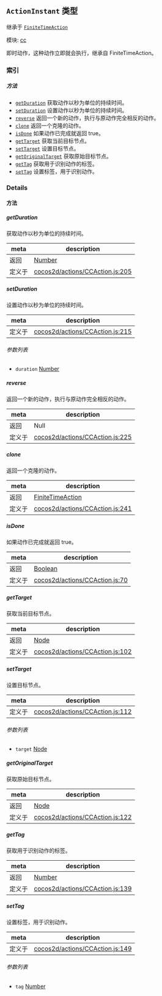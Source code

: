 ## `ActionInstant` 类型

继承于 [`FiniteTimeAction`](FiniteTimeAction.md)


模块: [cc](../modules/cc.md)


即时动作，这种动作立即就会执行，继承自 FiniteTimeAction。


### 索引



##### 方法

  - [`getDuration`](#getduration) 获取动作以秒为单位的持续时间。
  - [`setDuration`](#setduration) 设置动作以秒为单位的持续时间。
  - [`reverse`](#reverse) 返回一个新的动作，执行与原动作完全相反的动作。
  - [`clone`](#clone) 返回一个克隆的动作。
  - [`isDone`](#isdone) 如果动作已完成就返回 true。
  - [`getTarget`](#gettarget) 获取当前目标节点。
  - [`setTarget`](#settarget) 设置目标节点。
  - [`getOriginalTarget`](#getoriginaltarget) 获取原始目标节点。
  - [`getTag`](#gettag) 获取用于识别动作的标签。
  - [`setTag`](#settag) 设置标签，用于识别动作。



### Details




<!-- Method Block -->
#### 方法


##### getDuration

获取动作以秒为单位的持续时间。

| meta | description |
|------|-------------|
| 返回 | <a href="https://developer.mozilla.org/en/JavaScript/Reference/Global_Objects/Number" class="crosslink external" target="_blank">Number</a> 
| 定义于 | [cocos2d/actions/CCAction.js:205](https://github.com/cocos-creator/engine/blob/4f734a806d1fd7c4073fb064fddc961384fe67af/cocos2d/actions/CCAction.js#L205) |



##### setDuration

设置动作以秒为单位的持续时间。

| meta | description |
|------|-------------|
| 定义于 | [cocos2d/actions/CCAction.js:215](https://github.com/cocos-creator/engine/blob/4f734a806d1fd7c4073fb064fddc961384fe67af/cocos2d/actions/CCAction.js#L215) |

###### 参数列表
- `duration` <a href="https://developer.mozilla.org/en/JavaScript/Reference/Global_Objects/Number" class="crosslink external" target="_blank">Number</a> 


##### reverse

返回一个新的动作，执行与原动作完全相反的动作。

| meta | description |
|------|-------------|
| 返回 | Null 
| 定义于 | [cocos2d/actions/CCAction.js:225](https://github.com/cocos-creator/engine/blob/4f734a806d1fd7c4073fb064fddc961384fe67af/cocos2d/actions/CCAction.js#L225) |



##### clone

返回一个克隆的动作。

| meta | description |
|------|-------------|
| 返回 | <a href="../classes/FiniteTimeAction.html" class="crosslink">FiniteTimeAction</a> 
| 定义于 | [cocos2d/actions/CCAction.js:241](https://github.com/cocos-creator/engine/blob/4f734a806d1fd7c4073fb064fddc961384fe67af/cocos2d/actions/CCAction.js#L241) |



##### isDone

如果动作已完成就返回 true。

| meta | description |
|------|-------------|
| 返回 | <a href="https://developer.mozilla.org/en/JavaScript/Reference/Global_Objects/Boolean" class="crosslink external" target="_blank">Boolean</a> 
| 定义于 | [cocos2d/actions/CCAction.js:70](https://github.com/cocos-creator/engine/blob/4f734a806d1fd7c4073fb064fddc961384fe67af/cocos2d/actions/CCAction.js#L70) |



##### getTarget

获取当前目标节点。

| meta | description |
|------|-------------|
| 返回 | <a href="../classes/Node.html" class="crosslink">Node</a> 
| 定义于 | [cocos2d/actions/CCAction.js:102](https://github.com/cocos-creator/engine/blob/4f734a806d1fd7c4073fb064fddc961384fe67af/cocos2d/actions/CCAction.js#L102) |



##### setTarget

设置目标节点。

| meta | description |
|------|-------------|
| 定义于 | [cocos2d/actions/CCAction.js:112](https://github.com/cocos-creator/engine/blob/4f734a806d1fd7c4073fb064fddc961384fe67af/cocos2d/actions/CCAction.js#L112) |

###### 参数列表
- `target` <a href="../classes/Node.html" class="crosslink">Node</a> 


##### getOriginalTarget

获取原始目标节点。

| meta | description |
|------|-------------|
| 返回 | <a href="../classes/Node.html" class="crosslink">Node</a> 
| 定义于 | [cocos2d/actions/CCAction.js:122](https://github.com/cocos-creator/engine/blob/4f734a806d1fd7c4073fb064fddc961384fe67af/cocos2d/actions/CCAction.js#L122) |



##### getTag

获取用于识别动作的标签。

| meta | description |
|------|-------------|
| 返回 | <a href="https://developer.mozilla.org/en/JavaScript/Reference/Global_Objects/Number" class="crosslink external" target="_blank">Number</a> 
| 定义于 | [cocos2d/actions/CCAction.js:139](https://github.com/cocos-creator/engine/blob/4f734a806d1fd7c4073fb064fddc961384fe67af/cocos2d/actions/CCAction.js#L139) |



##### setTag

设置标签，用于识别动作。

| meta | description |
|------|-------------|
| 定义于 | [cocos2d/actions/CCAction.js:149](https://github.com/cocos-creator/engine/blob/4f734a806d1fd7c4073fb064fddc961384fe67af/cocos2d/actions/CCAction.js#L149) |

###### 参数列表
- `tag` <a href="https://developer.mozilla.org/en/JavaScript/Reference/Global_Objects/Number" class="crosslink external" target="_blank">Number</a> 



